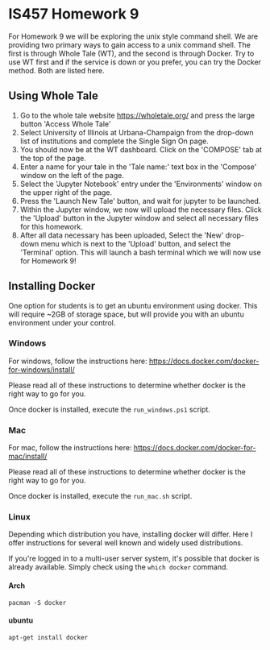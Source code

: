 # IS457 Homework 9

For Homework 9 we will be exploring the unix style command shell. We are providing two primary ways to gain access to a unix command shell. The first is through Whole Tale (WT), and the second is through Docker. Try to use WT first and if the service is down or you prefer, you can try the Docker method. Both are listed here.

## Using Whole Tale

1. Go to the whole tale website https://wholetale.org/ and press the large button 'Access Whole Tale'
2. Select University of Illinois at Urbana-Champaign from the drop-down list of institutions and complete the Single Sign On page.
3. You should now be at the WT dashboard. Click on the 'COMPOSE' tab at the top of the page.
4. Enter a name for your tale in the 'Tale name:' text box in the 'Compose' window on the left of the page.
5. Select the 'Jupyter Notebook' entry under the 'Environments' window on the upper right of the page.
6. Press the 'Launch New Tale' button, and wait for jupyter to be launched.
7. Within the Jupyter window, we now will upload the necessary files. Click the 'Upload' button in the Jupyter window and select all necessary files for this homework.
8. After all data necessary has been uploaded, Select the 'New' drop-down menu which is next to the 'Upload' button, and select the 'Terminal' option. This will launch a bash terminal which we will now use for Homework 9!

## Installing Docker

One option for students is to get an ubuntu environment using docker. This will require ~2GB of storage space, but will provide you with an ubuntu environment under your control.

### Windows

For windows, follow the instructions here: https://docs.docker.com/docker-for-windows/install/

Please read all of these instructions to determine whether docker is the right way to go for you.

Once docker is installed, execute the `run_windows.ps1` script.

### Mac

For mac, follow the instructions here: https://docs.docker.com/docker-for-mac/install/

Please read all of these instructions to determine whether docker is the right way to go for you.

Once docker is installed, execute the `run_mac.sh` script.

### Linux

Depending which distribution you have, installing docker will differ. Here I offer instructions for several well known and widely used distributions.

If you're logged in to a multi-user server system, it's possible that docker is already available. Simply check using the `which docker` command.

#### Arch

`pacman -S docker`

#### ubuntu

`apt-get install docker`
